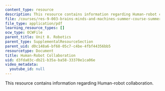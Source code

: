 ```yaml
---
content_type: resource
description: This resource contains information regarding Human-robot collaboration.
file: /courses/res-9-003-brains-minds-and-machines-summer-course-summer-2015/d3fda03cdb21b35aba5833370e1ca06e_MITRES_9_003SUM15_Lec8-4.pdf
file_type: application/pdf
learning_resource_types: []
ocw_type: OCWFile
parent_title: Unit 8. Robotics
parent_type: SupplementalResourceSection
parent_uid: d0c148a6-bf68-05c7-c4be-4fbf44356bb5
resourcetype: Document
title: Human-Robot Collaboration
uid: d3fda03c-db21-b35a-ba58-33370e1ca06e
video_metadata:
  youtube_id: null
---
```

This resource contains information regarding Human-robot collaboration.

